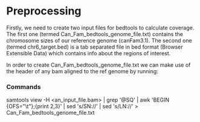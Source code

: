 # Preprocessing
Firstly, we need to create two input files for bedtools to calculate coverage.
The first one (termed Can_Fam_bedtools_genome_file.txt) contains the chromosome sizes of our reference genome (canFam3.1).
The second one (termed chr6_target.bed) is a tab separated file in bed format (Browser Extensible Data) which contains info about the regions of interest.

In order to create Can_Fam_bedtools_genome_file.txt we can make use of the header of any bam aligned to the ref genome by running:
### Commands
samtools view -H <an_input_file.bam> | grep '@SQ' | awk 'BEGIN {OFS="\t"};{print $2,$3}' | sed 's/SN://' | sed 's/LN://' > Can_Fam_bedtools_genome_file.txt
